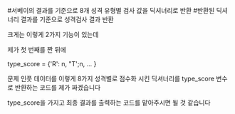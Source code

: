 
#서베이의 결과를 기준으로 8개 성격 유형별 검사 값을 딕셔너리로 반환
#반환된 딕셔너리 결과를 기준으로 성격검사 결과 반환


크게는 이렇게 2가지 기능이 있는데

제가 첫 번째를 짠 뒤에

type_score = {'R': n, "T';n, ... }

문제 인풋 데이터를 이렇게 8가지 성격별로 점수화 시킨 딕셔너리를 type_score 변수로 반환하는 코드를 제가 짜겠습니다

type_score을 가지고 최종 결과를 출력하는 코드를 맡아주시면 될 것 같습니다